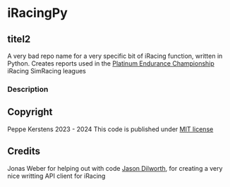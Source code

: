 # iRacingPy

## titel2
A very bad repo name for a very specific bit of iRacing function, written in Python. Creates reports used in the [Platinum Endurance Championship](http://platinumracingleague.com/PEC/) iRacing SimRacing leagues 

### Description


## Copyright

Peppe Kerstens 2023 - 2024
This code is published under [MIT license](license)

## Credits

Jonas Weber for helping out with code
[Jason Dilworth](https://github.com/jasondilworth56), for creating a very nice writting API client for iRacing


